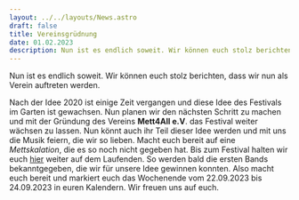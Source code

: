 ```yaml
---
layout: ../../layouts/News.astro
draft: false
title: Vereinsgrüdnung
date: 01.02.2023
description: Nun ist es endlich soweit. Wir können euch stolz berichten, dass wir nun als Verein auftreten werden. Nach der Idee 2020 ...
---
```


Nun ist es endlich soweit. Wir können euch stolz berichten, dass wir nun als Verein auftreten werden.

Nach der Idee 2020 ist einige Zeit vergangen und diese Idee des Festivals im Garten ist gewachsen. Nun planen wir den nächsten Schritt zu machen und mit der Gründung des Vereins **Mett4All e.V**. das Festival weiter wächsen zu lassen. Nun könnt auch ihr Teil dieser Idee werden und mit uns die Musik feiern, die wir so lieben. Macht euch bereit auf eine _Mettskalation_, die es so noch nicht gegeben hat. Bis zum Festival halten wir euch [hier](/news) weiter auf dem Laufenden. So werden bald die ersten Bands bekanntgegeben, die wir für unsere Idee gewinnen konnten. Also macht euch bereit und markiert euch das Wochenende vom 22.09.2023 bis 24.09.2023 in euren Kalendern. Wir freuen uns auf euch.